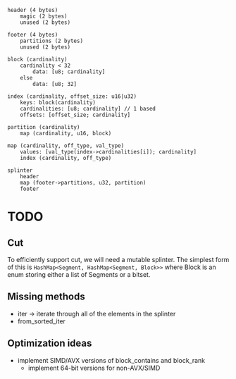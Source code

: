 ```
header (4 bytes)
    magic (2 bytes)
    unused (2 bytes)

footer (4 bytes)
    partitions (2 bytes)
    unused (2 bytes)

block (cardinality)
    cardinality < 32
        data: [u8; cardinality]
    else
        data: [u8; 32]

index (cardinality, offset_size: u16|u32)
    keys: block(cardinality)
    cardinalities: [u8; cardinality] // 1 based
    offsets: [offset_size; cardinality]

partition (cardinality)
    map (cardinality, u16, block)

map (cardinality, off_type, val_type)
    values: [val_type(index->cardinalities[i]); cardinality]
    index (cardinality, off_type)

splinter
    header
    map (footer->partitions, u32, partition)
    footer

```

# TODO

## Cut
To efficiently support cut, we will need a mutable splinter. The simplest form of this is `HashMap<Segment, HashMap<Segment, Block>>` where Block is an enum storing either a list of Segments or a bitset.

## Missing methods
- iter -> iterate through all of the elements in the splinter
- from_sorted_iter

## Optimization ideas

- implement SIMD/AVX versions of block_contains and block_rank
  - implement 64-bit versions for non-AVX/SIMD